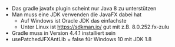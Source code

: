 - Das gradle javafx plugin scheint nur Java 8 zu unterstützen
- Man muss eine JDK verwenden die JavaFX dabei hat
    - Auf Windows ist Oracle JDK das einfachste
    - Unter Linux ist https://sdkman.io/ gut mit z.B. 8.0.252.fx-zulu
- Gradle muss in Version 4.4.1 installiert sein
- usePatchedJFXAntLib = false für Windows 10 mit JDK 1.8
